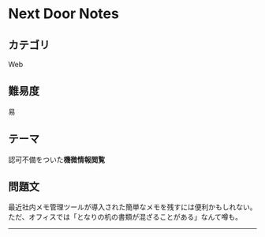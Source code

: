 # Next Door Notes

## カテゴリ
Web

## 難易度
易

## テーマ
認可不備をついた**機微情報閲覧**

## 問題文
最近社内メモ管理ツールが導入された簡単なメモを残すには便利かもしれない。
ただ、オフィスでは「となりの机の書類が混ざることがある」なんて噂も。

---
